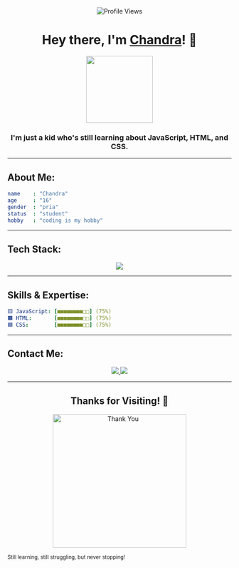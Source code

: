 <div align="center">
  <img src="https://komarev.com/ghpvc/?username=yourusername&color=blueviolet&style=flat-square&label=Profile+Views" alt="Profile Views">
</div>

<h1 align="center">Hey there, I'm <a href="#">Chandra</a>! 👋</h1>

<p align="center">
<img src="https://files.catbox.moe/10y5lv.jpg" width="150">
</p>

<h3 align="center">I'm just a kid who's still learning about JavaScript, HTML, and CSS.

</h3>

---

## About Me:

```yaml
name    : "Chandra"
age     : "16"
gender  : "pria"
status  : "student"
hobby   : "coding is my hobby"
```

---

## Tech Stack:
<p align="center">
  <img src="https://skillicons.dev/icons?i=js,html,css" />
</p>

---

## Skills & Expertise:

```yaml
🟨 JavaScript: [■■■■■■■■□□] (75%)
🟧 HTML:       [■■■■■■■■□□] (75%)
🟦 CSS:        [■■■■■■■■□□] (75%)
```

---

## Contact Me:

<p align="center">
  <a href="mailto: candraaawinataaa@gmail.com">
    <img src="https://img.shields.io/badge/Email-D14836?style=for-the-badge&logo=gmail&logoColor=white">
  </a>
  <a href="https://github.com/candra402">
    <img src="https://img.shields.io/badge/GitHub-181717.svg?style=for-the-badge&logo=github&logoColor=white">
  </a>
</p>

---

<h2 align="center">Thanks for Visiting! 🎉</h2>

<p align="center">
  <img src="https://files.catbox.moe/ghqk73.jpg" width="300" alt="Thank You">
</p>

<sup>Still learning, still struggling, but never stopping!</sup> 
